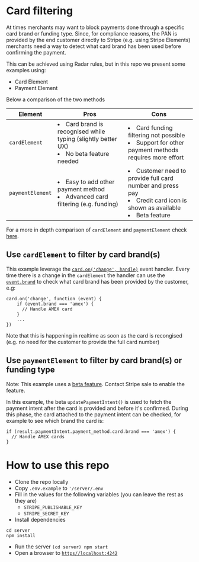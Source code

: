 # Card filtering 

At times merchants may want to block payments done through a specific card brand or funding type. Since, for compliance reasons, the PAN is provided by the end customer directly to Stripe (e.g. using Stripe Elements) merchants need a way to detect what card brand has been used before confirming the payment. 

This can be achieved using Radar rules, but in this repo we present some examples using: 
* Card Element
* Payment Element 

Below a comparison of the two methods


| Element | Pros | Cons |
| --- | --- | --- |
| `cardElement` |  <li>Card brand is recognised while typing (slightly better UX)</li><li>No beta feature needed</li> | <li>Card funding filtering not possible</li><li>Support for other payment methods requires more effort</li> |
| `paymentElement`   | <li>Easy to add other payment method</li><li>Advanced card filtering (e.g. funding)</li> | <li>Customer need to provide full card number and press pay </li><li>Credit card icon is shown as available</li><li>Beta feature</li> |

For a more in depth comparison of `cardElement` and `paymentElement` check [here](https://stripe.com/docs/payments/payment-card-element-comparison). 

## Use `cardElement` to filter by card brand(s)

This example leverage the [`card.on('change', handle)`](https://stripe.com/docs/js/element/events/on_change?type=cardElement) event handler. Every time there is a change in the `cardElement` the handler can use the [`event.brand`](https://stripe.com/docs/js/element/events/on_change?type=cardElement#element_on_change-handler-brand) to check what card brand has been provided by the customer, e.g: 

```
card.on('change', function (event) {
    if (event.brand === 'amex') {
      // Handle AMEX card
    }
    ...
})
```

Note that this is happening in realtime as soon as the card is recongised (e.g. no need for the customer to provide the full card number)

## Use `paymentElement` to filter by card brand(s) or funding type 

Note: This example uses a [beta feature](https://stripe.com/docs/payments/run-custom-actions-before-confirmation). Contact Stripe sale to enable the feature. 

In this example, the beta `updatePaymentIntent()` is used to fetch the payment intent after the card is provided and before it's confirmed. During this phase, the card attached to the payment intent can be checked, for example to see which brand the card is: 

```
if (result.paymentIntent.payment_method.card.brand === 'amex') {
  // Handle AMEX cards
}
```
# How to use this repo 

* Clone the repo locally 
* Copy `.env.example` to `'/server/.env`
* Fill in the values for the following variables (you can leave the rest as they are)
  * `STRIPE_PUBLISHABLE_KEY`
  * `STRIPE_SECRET_KEY`
* Install dependencies
```
cd server
npm install
```
* Run the server
``
(cd server)
npm start
``
* Open a browser to [`https//localhost:4242`](https//localhost:4242)

